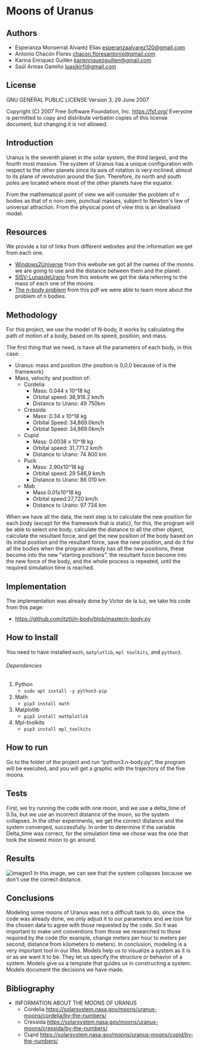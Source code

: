 # Moons of Uranus
## Authors
- Esperanza Monserrat Alvarez Elias esperanzaalvarez120@gmail.com
- Antonio Chacón Flores chacon.floresantonio@gmail.com
- Karina Enriquez Guillén karienriquezguillen@gmail.com
- Saúl Armas Gamiño   luasikirfl@gmail.com

## License

GNU GENERAL PUBLIC LICENSE
Version 3, 29 June 2007

Copyright (C) 2007 Free Software Foundation, Inc. <https://fsf.org/>
Everyone is permitted to copy and distribute verbatim copies
of this license document, but changing it is not allowed.

## Introduction

Uranus is the seventh planet in the solar system, the third largest, and the fourth most massive. The system of Uranus has a unique configuration with respect to the other planets since its axis of rotation is very inclined, almost to its plane of revolution around the Sun. Therefore, its north and south poles are located where most of the other planets have the equator.

From the mathematical point of view we will consider the problem of n bodies as that of n non-zero, punctual masses, subject to Newton's law of universal attraction. From the physical point of view this is an idealised model.

## Resources
We provide a list of links from different websites and the information we get from each one.
- [Windows2Universe](https://www.windows2universe.org/our_solar_system/moons_table.html&lang=sp) from this website we got all the names of the moons we are going to use and the distance between them and the planet.
- [SISV-LunasdeUrano](https://sisv.idideadigital.com/urano/lunas-dats.htm) from this website we got the data referring to the mass of each one of the moons.
- [The n-body problem](https://core.ac.uk/download/pdf/39029007.pdf) from this pdf we were able to learn more about the problem of n bodies.

## Methodology
For this project, we use the model of N-body, It works by calculating the path of motion of a body, based on its speed, position, and mass.

The first thing that we need, is have all the parameters of each body, in this case:
- Uranus: mass and position (the position is 0,0,0 because of is the framework)
- Mass, velocity and position of:
  - Cordelia
    - Mass: 0.044 x 10^18 kg
    - Orbital speed: 38,918.2 km/h
    - Distance to Urano: 49 750km
  - Cressida
    - Mass: 0.34 x 10^18 kg
    - Orbital Speed: 34,869.0km/h
    - Orbital Speed: 34,869.0km/h
  - Cupid
    - Mass: 0.0038 x 10^18 kg
    - Orbital speed: 31,771.2 km/h
    - Distance to Urano: 74 800 km
  - Puck
    - Mass: 2.90x10^18 kg
    - Orbital speed: 29 546,9 km/h
    - Distance to Urano: 86 010 km
  - Mab
    - Mass 0.01x10^18 kg
    - Orbital speed:27,720 km/h
    - Distance to Urano: 97 734 km

When we have all the data, the next step is to calculate the new position for each body (except for the framework that is static), for this, the program will be able to select one body, calculate the distance to all the other object, calculate the resultant force, and get the new position of the body based on its initial position and the resultant force, save the new position, and do it for all the bodies when the program already has all the new positions, these become into the new "starting positions", the resultant force become into the new force of the body, and the whole process is repeated, until the required simulation time is reached.

## Implementation
The implementation was already done by Victor de la luz, we take his code from this page:
- https://github.com/itztli/n-body/blob/master/n-body.py
## How to Install
You need to have installed ```math```, ```matplotlib```, ```mpl toolkits```, and ```python3```.
###### Dependencies
1. Python
    - ```sudo apt install -y python3-pip```
2. Math
     - ```pip3 install math```
3. Matplotlib
     - ```pip3 install mathplotlib```
4. Mpl-toolkits
     - ```pip3 install mpl_toolkits```
## How to run
Go to the folder of the project and run “python3 n-body.py”, the program will be executed, and you will get a graphic with the trajectory of the five moons.
## Tests
First, we try running the code with one moon, and we use a delta_time of 0.5s, but we use an incorrect distance of the moon, so the system collapses.
In the other experiments, we get the correct distance and the system converged, successfully.
In order to determine if the variable Delta_time was correct, for the simulation time we chose was the one that took the slowest moon to go around.
## Results
![imagen1](collapse.png)
In this image, we can see that the system collapses because we don't use the correct distance.
## Conclusions
Modeling some moons of Uranus was not a difficult task to do, since the code was already done, we only adjust it to our parameters and we look for the chosen data to agree with those requested by the code.
So it was important to make unit conventions from those we researched to those required by the code (for example, change meters per hour to meters per second, distance from kilometers to meters).
In conclusion, modeling is a very important tool in our lifes. Models help us to visualize a system as it is or as we want it to be. They let us specify the structure or behavior of a system. Models give us a template that guides us in constructing a system. Models document the decisions we have made.
## Bibliography
- INFORMATION ABOUT THE MOONS OF URANUS
  - Cordelia
https://solarsystem.nasa.gov/moons/uranus-moons/cordelia/by-the-numbers/
  - Cressida
https://solarsystem.nasa.gov/moons/uranus-moons/cressida/by-the-numbers/
  - Cupid
https://solarsystem.nasa.gov/moons/uranus-moons/cupid/by-the-numbers/

